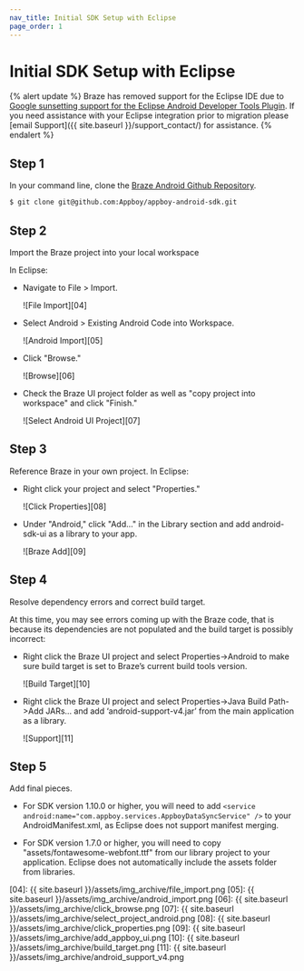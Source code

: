 ```yaml
---
nav_title: Initial SDK Setup with Eclipse
page_order: 1
---
```


# Initial SDK Setup with Eclipse

{% alert update %}
Braze has removed support for the Eclipse IDE due to [Google sunsetting support for the Eclipse Android Developer Tools Plugin](http://android-developers.blogspot.com/2015/06/an-update-on-eclipse-android-developer.html). If you need assistance with your Eclipse integration prior to migration please [email Support]({{ site.baseurl }}/support_contact/) for assistance.
{% endalert %}

## Step 1
In your command line, clone the [Braze Android Github Repository][03].

```bash
$ git clone git@github.com:Appboy/appboy-android-sdk.git
```

## Step 2
Import the Braze project into your local workspace

In Eclipse:

  - Navigate to File > Import.

    ![File Import][04]
  - Select Android > Existing Android Code into Workspace.

    ![Android Import][05]
  - Click "Browse."

    ![Browse][06]
  - Check the Braze UI project folder as well as "copy project into workspace" and click "Finish."

    ![Select Android UI Project][07]

## Step 3
Reference Braze in your own project.
In Eclipse:

  - Right click your project and select "Properties."

    ![Click Properties][08]
  - Under "Android," click "Add..." in the Library section and add android-sdk-ui as a library to your app.

    ![Braze Add][09]

## Step 4
Resolve dependency errors and correct build target.

At this time, you may see errors coming up with the Braze code, that is because its dependencies are not populated and the build target is possibly incorrect:

   - Right click the Braze UI project and  select Properties->Android to make sure build target is set to Braze’s current build tools version.

      ![Build Target][10]
   - Right click the Braze UI project and  select Properties->Java Build Path->Add JARs… and add ‘android-support-v4.jar’ from the main application as a library.

      ![Support][11]

## Step 5

Add final pieces.

  - For SDK version 1.10.0 or higher, you will need to add
  `<service android:name="com.appboy.services.AppboyDataSyncService" />`
  to your AndroidManifest.xml, as Eclipse does not support manifest merging.

  - For SDK version 1.7.0 or higher, you will need to copy "assets/fontawesome-webfont.ttf" from our library project to your application. Eclipse does not automatically include the assets folder from libraries.

[01]: http://android-developers.blogspot.com/2015/06/an-update-on-eclipse-android-developer.html "Sunsetting ADT Eclipse Plugin"
[03]: https://github.com/appboy/appboy-android-sdk "Appboy Android Github Repository"
[04]: {{ site.baseurl }}/assets/img_archive/file_import.png
[05]: {{ site.baseurl }}/assets/img_archive/android_import.png
[06]: {{ site.baseurl }}/assets/img_archive/click_browse.png
[07]: {{ site.baseurl }}/assets/img_archive/select_project_android.png
[08]: {{ site.baseurl }}/assets/img_archive/click_properties.png
[09]: {{ site.baseurl }}/assets/img_archive/add_appboy_ui.png
[10]: {{ site.baseurl }}/assets/img_archive/build_target.png
[11]: {{ site.baseurl }}/assets/img_archive/android_support_v4.png
